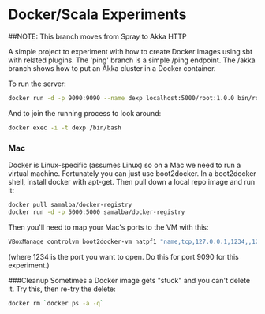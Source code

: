 # Docker/Scala Experiments

##NOTE: This branch moves from Spray to Akka HTTP

A simple project to experiment with how to create Docker images using sbt with related plugins. The 'ping' branch is a simple /ping endpoint.  The /akka branch shows how to put an Akka cluster in a Docker container.

To run the server:
```sh
docker run -d -p 9090:9090 --name dexp localhost:5000/root:1.0.0 bin/root
```

And to join the running process to look around:
```sh
docker exec -i -t dexp /bin/bash
```

### Mac
Docker is Linux-specific (assumes Linux) so on a Mac we need to run a virtual machine.  Fortunately you can just use boot2docker.  In a boot2docker shell, install docker with apt-get.  Then pull down a local repo image and run it:

```sh
docker pull samalba/docker-registry
docker run -d -p 5000:5000 samalba/docker-registry
```

Then you'll need to map your Mac's ports to the VM with this:

```sh
VBoxManage controlvm boot2docker-vm natpf1 "name,tcp,127.0.0.1,1234,,1234"
```
(where 1234 is the port you want to open.  Do this for port 9090 for this experiment.)

###Cleanup
Sometimes a Docker image gets "stuck" and you can't delete it.  Try this, then re-try the delete:

```sh
docker rm `docker ps -a -q`
```
